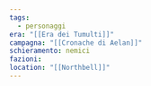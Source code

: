 ```yaml
---
tags:
  - personaggi
era: "[[Era dei Tumulti]]"
campagna: "[[Cronache di Aelan]]"
schieramento: nemici
fazioni:
location: "[[Northbell]]"
---
```

